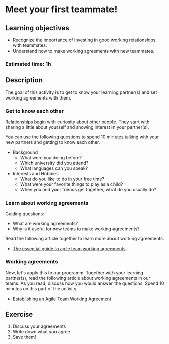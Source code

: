 # Meet your first teammate!



## Learning objectives

- Recognize the importance of investing in good working relationships with teammates.
- Understand how to make working agreements with new teammates.

### **Estimated time**: 1h

## Description

The goal of this activity is to get to know your learning partner(s) and set working agreements with them.

### Get to know each other

Relationships begin with curiosity about other people. They start with sharing a little about yourself and showing interest in your partner(s).

You can use the following questions to spend 10 minutes talking with your new partners and getting to know each other.

- Background
  - What were you doing before?
  - Which university did you attend?
  - What languages can you speak?
- Interests and Hobbies
  - What do you like to do in your free time?
  - What were your favorite things to play as a child?
  - When you and your friends get together, what do you usually do?

### Learn about working agreements

Guiding questions:

- What are working agreements?
- Why is it useful for new teams to make working agreements?

Read the following article together to learn more about working agreements:
- [The essential guide to agile team working agreements](https://www.swarmia.com/blog/agile-team-working-agreements/#:~:text=Working%20agreements%20are%20a%20great,less%20friction%20and%20be%20happier.)

### Working agreements
Now, let's apply this to our programm. Together with your learning partner(s), read the following article about working agreements in our teams. As you read, discuss how you would answer the questions. Spend 10 minutes on this part of the activity.

- [Establishing an Agile Team Working Agreement](https://tech.gsa.gov/guides/agile_team_working_agreement/)

## Exercise
1. Discuss your agreements
2. Write down what you agree
3. Save them!

